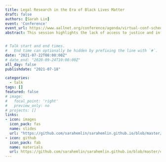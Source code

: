 ```yaml
---
title: Legal Research in the Era of Black Lives Matter
draft: false
authors: [Sarah Lin]
event: 'Conference'
event_url: https://www.aallnet.org/conference/agenda/virtual-conf-schedule/
abstract: This session highlights the lack of access to justice and informs law librarians how to discuss race related topics using Black Lives Matter issues in legal research programs or courses. Black Lives Matter issues can be used to show how legal research operates in the real world, such as when the most up to date version of a statute is not provided to the grand jury, when police statistics are not collected or kept current, or when public records research is used with tragic consequences. It is important for law librarians to understand how tracing historical race riots and police killings can provide context for the issues of the day and emphasize the importance of researching older statutory and administrative materials, as well as archival research for law students, faculty, and members of the public. Librarians will be able to conduct better legal research training in classrooms utilizing Black Lives Matter issues such as race which will also provide an opportunity to highlight secondary source research such as treatises, journal articles, as well as current awareness sources. There is a need for law librarians to show how Black Lives Matter research encompasses both the type of sociological data used in Brown v. Board of Education and the broader data collection efforts of the present day. 


# Talk start and end times.
#   End time can optionally be hidden by prefixing the line with `#`.
date: "2021-07-22T08:00:00Z"
# date_end: "2020-09-24T10:00:00Z"
all_day: false
publishdate: "2021-07-18"

categories:
  - talk
tags: []
featured: false
# image:
#   focal_point: 'right'
#   preview_only: no
# projects: []
links:
- icon: images
  icon_pack: fas
  name: slides
  url: "https://github.com/sarahemlin/sarahemlin.github.io/blob/master/content/talk/2020-DS4lawlibrarians/Intro%20to%20data%20science%20-%20AALL.pdf"
- icon: github
  icon_pack: fab
  name: materials
  url: https://github.com/sarahemlin/sarahemlin.github.io/blob/master/content/talk/2020-DS4lawlibrarians/resources-list.pdf
---
```


